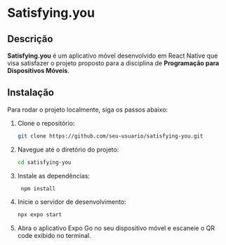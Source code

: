 # Satisfying.you

## Descrição

**Satisfying.you** é um aplicativo móvel desenvolvido em React Native que visa satisfazer o projeto proposto para a disciplina de **Programação para Dispositivos Móveis**.

## Instalação

Para rodar o projeto localmente, siga os passos abaixo:

1. Clone o repositório:
   ```bash
   git clone https://github.com/seu-usuario/satisfying-you.git

2. Navegue até o diretório do projeto:
   ```bash
   cd satisfying-you

3. Instale as dependências:
   ```bash
    npm install

4. Inicie o servidor de desenvolvimento:
    ```bash
    npx expo start

5. Abra o aplicativo Expo Go no seu dispositivo móvel e escaneie o QR code exibido no terminal.

